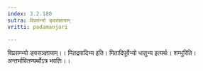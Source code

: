 ```yaml
---
index: 3.2.180
sutra: विप्रसंभ्यो ङ्वसंज्ञायाम्
vritti: padamanjari

---
```

विप्रसम्भ्यो ङ्वसञ्ज्ञायाम्।। मितद्रवादिभ्य इति। मितादिपूर्वेभ्यो धातुभ्य इत्यर्थः। शम्भुरिति। अन्तर्भावितण्यर्थोऽत्र भवतिः।।